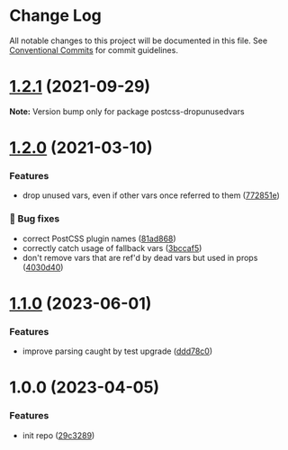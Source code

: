 # Change Log

All notable changes to this project will be documented in this file.
See [Conventional Commits](https://conventionalcommits.org) for commit guidelines.

# [1.2.1](https://github.com/castastrophe/postcss-dropunusedvars/compare/v1.2.0...v1.2.1) (2021-09-29)

**Note:** Version bump only for package postcss-dropunusedvars

# [1.2.0](https://github.com/castastrophe/postcss-dropunusedvars/compare/v1.1.0...v1.2.0) (2021-03-10)

### Features

* drop unused vars, even if other vars once referred to them ([772851e](https://github.com/adobe/spectrum-css/commit/772851e))

### 🐛 Bug fixes

* correct PostCSS plugin names ([81ad868](https://github.com/adobe/spectrum-css/commit/81ad868))
* correctly catch usage of fallback vars ([3bccaf5](https://github.com/adobe/spectrum-css/commit/3bccaf5))
* don't remove vars that are ref'd by dead vars but used in props ([4030d40](https://github.com/adobe/spectrum-css/commit/4030d40))

# [1.1.0](https://github.com/castastrophe/postcss-dropunusedvars/compare/v1.0.0...v1.1.0) (2023-06-01)

### Features

* improve parsing caught by test upgrade ([ddd78c0](https://github.com/castastrophe/postcss-dropunusedvars/commit/ddd78c032a67c85560c65b2753515f33dc220404))

# 1.0.0 (2023-04-05)

### Features

* init repo ([29c3289](https://github.com/castastrophe/postcss-dropunusedvars/commit/29c3289a4d3bccfac412e62e015c0b8587fb0c45))
